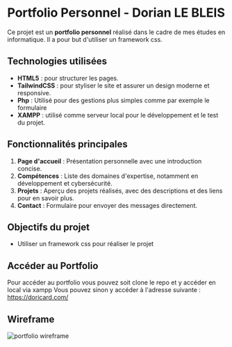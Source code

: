 # Portfolio Personnel - Dorian LE BLEIS

Ce projet est un **portfolio personnel** réalisé dans le cadre de mes études en informatique. Il a pour but d'utiliser un framework css.

## Technologies utilisées

- **HTML5** : pour structurer les pages.
- **TailwindCSS** : pour styliser le site et assurer un design moderne et responsive.
- **Php** : Utilisé pour des gestions plus simples comme par exemple le formulaire
- **XAMPP** : utilisé comme serveur local pour le développement et le test du projet.

## Fonctionnalités principales

1. **Page d'accueil** : Présentation personnelle avec une introduction concise.
2. **Compétences** : Liste des domaines d'expertise, notamment en développement et cybersécurité.
3. **Projets** : Aperçu des projets réalisés, avec des descriptions et des liens pour en savoir plus.
4. **Contact** : Formulaire pour envoyer des messages directement.

## Objectifs du projet

- Utiliser un framework css pour réaliser le projet

## Accéder au Portfolio

Pour accéder au portfolio vous pouvez soit clone le repo et y accéder en local via xampp
Vous pouvez sinon y accéder à l'adresse suivante : 
https://doricard.com/

## Wireframe 
![portfolio wireframe](https://github.com/user-attachments/assets/7b18d78f-161a-4b99-867a-413021b12448)
